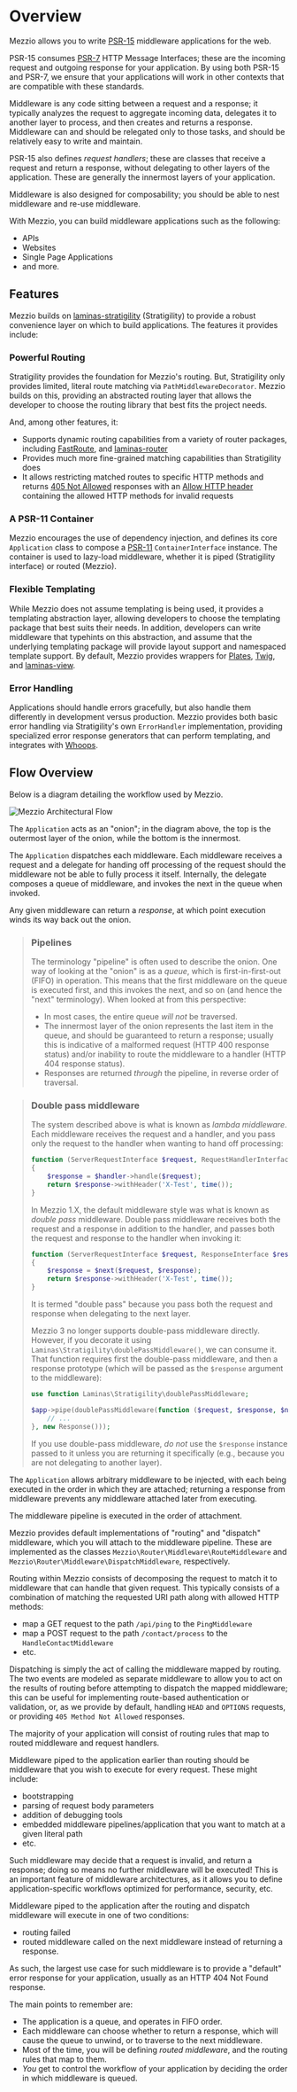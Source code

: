 # Overview

Mezzio allows you to write [PSR-15](http://www.php-fig.org/psr/psr-15/)
middleware applications for the web.

PSR-15 consumes [PSR-7](http://www.php-fig.org/psr/psr-7/) HTTP Message
Interfaces; these are the incoming request and outgoing response for your
application. By using both PSR-15 and PSR-7, we ensure that your applications
will work in other contexts that are compatible with these standards.

Middleware is any code sitting between a request and a response; it typically
analyzes the request to aggregate incoming data, delegates it to another layer
to process, and then creates and returns a response. Middleware can and should
be relegated only to those tasks, and should be relatively easy to write and
maintain.

PSR-15 also defines _request handlers_; these are classes that receive a
request and return a response, without delegating to other layers of the
application. These are generally the innermost layers of your application.

Middleware is also designed for composability; you should be able to nest
middleware and re-use middleware.

With Mezzio, you can build middleware applications such as the following:

- APIs
- Websites
- Single Page Applications
- and more.

## Features

Mezzio builds on [laminas-stratigility](https://docs.laminas.dev/laminas-stratigility/) (Stratigility) to provide a robust convenience layer on which to build applications.
The features it provides include:

### Powerful Routing

Stratigility provides the foundation for Mezzio's routing.
But, Stratigility only provides limited, literal route matching via `PathMiddlewareDecorator`.
Mezzio builds on this, providing an abstracted routing layer that allows the developer to choose the routing library that best fits the project needs.

And, among other features, it:

- Supports dynamic routing capabilities from a variety of router packages, including [FastRoute][fastroute-url], and [laminas-router][laminas-router-url]
- Provides much more fine-grained matching capabilities than Stratigility does
- It allows restricting matched routes to specific HTTP methods and returns [405 Not Allowed][405-not-allowed-url] responses with an [Allow HTTP header][allow-http-header-url] containing the allowed HTTP methods for invalid requests

### A PSR-11 Container

Mezzio encourages the use of dependency injection, and defines its core `Application` class to compose a [PSR-11][psr11-url] `ContainerInterface` instance.
The container is used to lazy-load middleware, whether it is piped (Stratigility interface) or routed (Mezzio).

### Flexible Templating

While Mezzio does not assume templating is being used, it provides a templating abstraction layer, allowing developers to choose the templating package that best suits their needs.
In addition, developers can write middleware that typehints on this abstraction, and assume that the underlying templating package will provide layout support and namespaced template support.
By default, Mezzio provides wrappers for [Plates][plates-url], [Twig][twig-url], and [laminas-view][laminas-view-url].

### Error Handling

Applications should handle errors gracefully, but also handle them differently in development versus production.
Mezzio provides both basic error handling via Stratigility's own `ErrorHandler` implementation, providing specialized error response generators that can perform templating, and integrates with [Whoops][whoops-url].

## Flow Overview

Below is a diagram detailing the workflow used by Mezzio.

![Mezzio Architectural Flow](../../images/architecture.png)

The `Application` acts as an "onion"; in the diagram above, the top is the
outermost layer of the onion, while the bottom is the innermost.

The `Application` dispatches each middleware. Each middleware receives a request
and a delegate for handing off processing of the request should the middleware
not be able to fully process it itself. Internally, the delegate composes a
queue of middleware, and invokes the next in the queue when invoked.

Any given middleware can return a _response_, at which point execution winds
its way back out the onion.

> ### Pipelines
>
> The terminology "pipeline" is often used to describe the onion. One way of
> looking at the "onion" is as a _queue_, which is first-in-first-out (FIFO) in
> operation. This means that the first middleware on the queue is executed first,
> and this invokes the next, and so on (and hence the "next" terminology). When
> looked at from this perspective:
>
> - In most cases, the entire queue _will not_ be traversed.
> - The innermost layer of the onion represents the last item in the queue, and
>   should be guaranteed to return a response; usually this is indicative of
>   a malformed request (HTTP 400 response status) and/or inability to route
>   the middleware to a handler (HTTP 404 response status).
> - Responses are returned _through_ the pipeline, in reverse order of
>   traversal.

> ### Double pass middleware
>
> The system described above is what is known as _lambda middleware_. Each
> middleware receives the request and a handler, and you pass only the
> request to the handler when wanting to hand off processing:
>
> ```php
> function (ServerRequestInterface $request, RequestHandlerInterface $handler)
> {
>     $response = $handler->handle($request);
>     return $response->withHeader('X-Test', time());
> }
> ```
>
> In Mezzio 1.X, the default middleware style was what is known as _double
> pass_ middleware. Double pass middleware receives both the request and a
> response in addition to the handler, and passes both the request and response
> to the handler when invoking it:
>
> ```php
> function (ServerRequestInterface $request, ResponseInterface $response, callable $next)
> {
>     $response = $next($request, $response);
>     return $response->withHeader('X-Test', time());
> }
> ```
>
> It is termed "double pass" because you pass both the request and response when
> delegating to the next layer.
>
> Mezzio 3 no longer supports double-pass middleware directly. However, if
> you decorate it using `Laminas\Stratigility\doublePassMiddleware()`, we can
> consume it. That function requires first the double-pass middleware, and then
> a response prototype (which will be passed as the `$response` argument to the
> middleware):
>
> ```php
> use function Laminas\Stratigility\doublePassMiddleware;
>
> $app->pipe(doublePassMiddleware(function ($request, $response, $next) {
>     // ...
> }, new Response()));
> ```
>
> If you use double-pass middleware, _do not_ use the `$response` instance
> passed to it unless you are returning it specifically (e.g., because you are not
> delegating to another layer).

The `Application` allows arbitrary middleware to be injected, with each being
executed in the order in which they are attached; returning a response from
middleware prevents any middleware attached later from executing.

The middleware pipeline is executed in the order of attachment.

Mezzio provides default implementations of "routing" and "dispatch"
middleware, which you will attach to the middleware pipeline.  These are
implemented as the classes `Mezzio\Router\Middleware\RouteMiddleware`
and `Mezzio\Router\Middleware\DispatchMiddleware`, respectively.

Routing within Mezzio consists of decomposing the request to match it to
middleware that can handle that given request. This typically consists of a
combination of matching the requested URI path along with allowed HTTP methods:

- map a GET request to the path `/api/ping` to the `PingMiddleware`
- map a POST request to the path `/contact/process` to the `HandleContactMiddleware`
- etc.

Dispatching is simply the act of calling the middleware mapped by routing. The
two events are modeled as separate middleware to allow you to act on the results
of routing before attempting to dispatch the mapped middleware; this can be
useful for implementing route-based authentication or validation, or, as we
provide by default, handling `HEAD` and `OPTIONS` requests, or providing `405
Method Not Allowed` responses.

The majority of your application will consist of routing rules that map to
routed middleware and request handlers.

Middleware piped to the application earlier than routing should be middleware
that you wish to execute for every request. These might include:

- bootstrapping
- parsing of request body parameters
- addition of debugging tools
- embedded middleware pipelines/application that you want to match at a given
  literal path
- etc.

Such middleware may decide that a request is invalid, and return a response;
doing so means no further middleware will be executed! This is an important
feature of middleware architectures, as it allows you to define
application-specific workflows optimized for performance, security, etc.

Middleware piped to the application after the routing and dispatch middleware
will execute in one of two conditions:

- routing failed
- routed middleware called on the next middleware instead of returning a response.

As such, the largest use case for such middleware is to provide a "default"
error response for your application, usually as an HTTP 404 Not Found response.

The main points to remember are:

- The application is a queue, and operates in FIFO order.
- Each middleware can choose whether to return a response, which will cause
  the queue to unwind, or to traverse to the next middleware.
- Most of the time, you will be defining _routed middleware_, and the routing
  rules that map to them.
- _You_ get to control the workflow of your application by deciding the order in
  which middleware is queued.

[405-not-allowed-url]: https://developer.mozilla.org/en-US/docs/Web/HTTP/Status/405
[allow-http-header-url]: https://developer.mozilla.org/en-US/docs/Web/HTTP/Headers/Allow
[laminas-view-url]: https://docs.laminas.dev/laminas-view/
[plates-url]: https://platesphp.com/
[fastroute-url]: https://github.com/nikic/FastRoute
[laminas-router-url]: https://docs.laminas.dev/laminas-router/routing/
[psr11-url]: https://www.php-fig.org/psr/psr-11
[twig-url]: https://twig.symfony.com/
[whoops-url]: http://filp.github.io/whoops/
